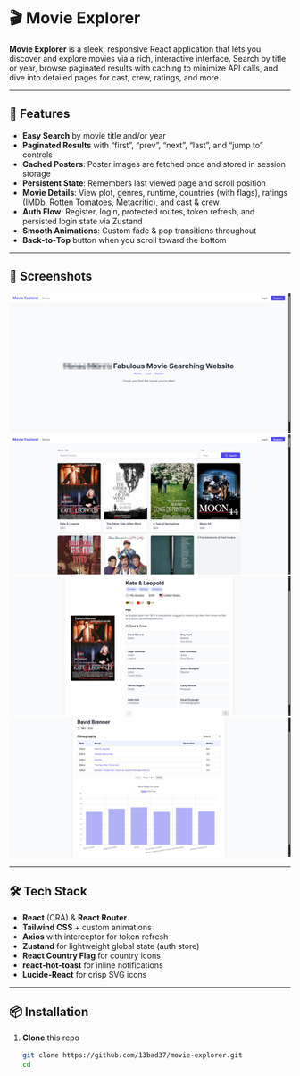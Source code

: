 # 🎬 Movie Explorer

**Movie Explorer** is a sleek, responsive React application that lets you discover and explore movies via a rich, interactive interface. Search by title or year, browse paginated results with caching to minimize API calls, and dive into detailed pages for cast, crew, ratings, and more.

---

## 🚀 Features

- **Easy Search** by movie title and/or year  
- **Paginated Results** with “first”, “prev”, “next”, “last”, and “jump to” controls  
- **Cached Posters**: Poster images are fetched once and stored in session storage  
- **Persistent State**: Remembers last viewed page and scroll position  
- **Movie Details**: View plot, genres, runtime, countries (with flags), ratings (IMDb, Rotten Tomatoes, Metacritic), and cast & crew  
- **Auth Flow**: Register, login, protected routes, token refresh, and persisted login state via Zustand  
- **Smooth Animations**: Custom fade & pop transitions throughout  
- **Back‑to‑Top** button when you scroll toward the bottom  

---

## 🎨 Screenshots

![Home Screen](./docs/images/home.png)  
![Movies Grid](./docs/images/movies.png)  
![Movie Details](./docs/images/details.png)
![Personal Details](./docs/images/person.png)

---

## 🛠️ Tech Stack

- **React** (CRA) & **React Router**  
- **Tailwind CSS** + custom animations  
- **Axios** with interceptor for token refresh  
- **Zustand** for lightweight global state (auth store)  
- **React Country Flag** for country icons  
- **react-hot-toast** for inline notifications  
- **Lucide‑React** for crisp SVG icons  

---

## 📦 Installation

1. **Clone** this repo  
   ```bash
   git clone https://github.com/13bad37/movie-explorer.git
   cd
